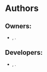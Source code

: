 Authors
=======

## Owners:
* <bootstrap-author>, <bootstrap-author-email>.

## Developers:
* <bootstrap-author>, <bootstrap-author-email>.
